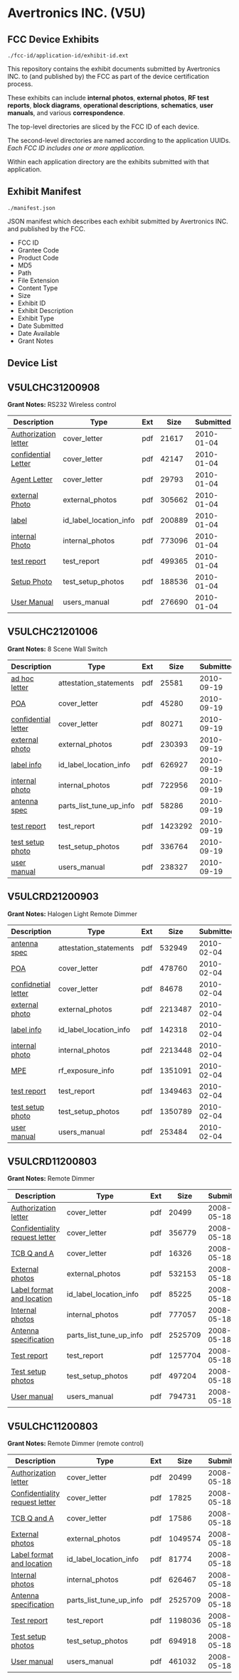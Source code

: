 # Avertronics INC. (V5U)
## FCC Device Exhibits

```
./fcc-id/application-id/exhibit-id.ext
```

This repository contains the exhibit documents submitted by Avertronics INC. to (and published by) the FCC as part of the device certification process.

These exhibits can include **internal photos**, **external photos**, **RF test reports**, **block diagrams**, **operational descriptions**, **schematics**, **user manuals**, and various **correspondence**.

The top-level directories are sliced by the FCC ID of each device.

The second-level directories are named according to the application UUIDs. *Each FCC ID includes one or more application.*

Within each application directory are the exhibits submitted with that application. 

## Exhibit Manifest

```
./manifest.json
```

JSON manifest which describes each exhibit submitted by Avertronics INC. and published by the FCC.

- FCC ID
- Grantee Code
- Product Code
- MD5
- Path
- File Extension
- Content Type
- Size
- Exhibit ID
- Exhibit Description
- Exhibit Type
- Date Submitted
- Date Available
- Grant Notes

## Device List
## V5ULCHC31200908
**Grant Notes:** RS232 Wireless control

| Description | Type | Ext | Size | Submitted | Available |
| ----------- | ---- | --- | ---- | --------- | --------- |
| [Authorization letter](V5ULCHC31200908/f1af04ad9504c88f88f41238ec2c4c1b/1222379.pdf) | cover_letter | pdf | 21617 | 2010-01-04 | 2010-01-04 |
| [confidential Letter](V5ULCHC31200908/f1af04ad9504c88f88f41238ec2c4c1b/1222380.pdf) | cover_letter | pdf | 42147 | 2010-01-04 | 2010-01-04 |
| [Agent Letter](V5ULCHC31200908/f1af04ad9504c88f88f41238ec2c4c1b/1222381.pdf) | cover_letter | pdf | 29793 | 2010-01-04 | 2010-01-04 |
| [external Photo](V5ULCHC31200908/f1af04ad9504c88f88f41238ec2c4c1b/1222385.pdf) | external_photos | pdf | 305662 | 2010-01-04 | 2010-01-04 |
| [label](V5ULCHC31200908/f1af04ad9504c88f88f41238ec2c4c1b/1222386.pdf) | id_label_location_info | pdf | 200889 | 2010-01-04 | 2010-01-04 |
| [internal Photo](V5ULCHC31200908/f1af04ad9504c88f88f41238ec2c4c1b/1222387.pdf) | internal_photos | pdf | 773096 | 2010-01-04 | 2010-01-04 |
| [test report](V5ULCHC31200908/f1af04ad9504c88f88f41238ec2c4c1b/1222388.pdf) | test_report | pdf | 499365 | 2010-01-04 | 2010-01-04 |
| [Setup Photo](V5ULCHC31200908/f1af04ad9504c88f88f41238ec2c4c1b/1222389.pdf) | test_setup_photos | pdf | 188536 | 2010-01-04 | 2010-01-04 |
| [User Manual](V5ULCHC31200908/f1af04ad9504c88f88f41238ec2c4c1b/1222390.pdf) | users_manual | pdf | 276690 | 2010-01-04 | 2010-01-04 |
## V5ULCHC21201006
**Grant Notes:** 8 Scene Wall Switch

| Description | Type | Ext | Size | Submitted | Available |
| ----------- | ---- | --- | ---- | --------- | --------- |
| [ad hoc letter](V5ULCHC21201006/661ecb9efbba7d9181743dd8691f5ae9/1345814.pdf) | attestation_statements | pdf | 25581 | 2010-09-19 | 2010-09-19 |
| [POA](V5ULCHC21201006/661ecb9efbba7d9181743dd8691f5ae9/1345816.pdf) | cover_letter | pdf | 45280 | 2010-09-19 | 2010-09-19 |
| [confidential letter](V5ULCHC21201006/661ecb9efbba7d9181743dd8691f5ae9/1345818.pdf) | cover_letter | pdf | 80271 | 2010-09-19 | 2010-09-19 |
| [external photo](V5ULCHC21201006/661ecb9efbba7d9181743dd8691f5ae9/1345819.pdf) | external_photos | pdf | 230393 | 2010-09-19 | 2010-09-19 |
| [label info](V5ULCHC21201006/661ecb9efbba7d9181743dd8691f5ae9/1345821.pdf) | id_label_location_info | pdf | 626927 | 2010-09-19 | 2010-09-19 |
| [internal photo](V5ULCHC21201006/661ecb9efbba7d9181743dd8691f5ae9/1345820.pdf) | internal_photos | pdf | 722956 | 2010-09-19 | 2010-09-19 |
| [antenna spec](V5ULCHC21201006/661ecb9efbba7d9181743dd8691f5ae9/1345815.pdf) | parts_list_tune_up_info | pdf | 58286 | 2010-09-19 | 2010-09-19 |
| [test report](V5ULCHC21201006/661ecb9efbba7d9181743dd8691f5ae9/1345823.pdf) | test_report | pdf | 1423292 | 2010-09-19 | 2010-09-19 |
| [test setup photo](V5ULCHC21201006/661ecb9efbba7d9181743dd8691f5ae9/1345825.pdf) | test_setup_photos | pdf | 336764 | 2010-09-19 | 2010-09-19 |
| [user manual](V5ULCHC21201006/661ecb9efbba7d9181743dd8691f5ae9/1345826.pdf) | users_manual | pdf | 238327 | 2010-09-19 | 2010-09-19 |
## V5ULCRD21200903
**Grant Notes:** Halogen Light Remote Dimmer

| Description | Type | Ext | Size | Submitted | Available |
| ----------- | ---- | --- | ---- | --------- | --------- |
| [antenna spec](V5ULCRD21200903/844488b1c53ad5a985b8197b06c358e9/1236961.pdf) | attestation_statements | pdf | 532949 | 2010-02-04 | 2010-02-04 |
| [POA](V5ULCRD21200903/844488b1c53ad5a985b8197b06c358e9/1236964.pdf) | cover_letter | pdf | 478760 | 2010-02-04 | 2010-02-04 |
| [confidnetial letter](V5ULCRD21200903/844488b1c53ad5a985b8197b06c358e9/1236965.pdf) | cover_letter | pdf | 84678 | 2010-02-04 | 2010-02-04 |
| [external photo](V5ULCRD21200903/844488b1c53ad5a985b8197b06c358e9/1236963.pdf) | external_photos | pdf | 2213487 | 2010-02-04 | 2010-02-04 |
| [label info](V5ULCRD21200903/844488b1c53ad5a985b8197b06c358e9/1236968.pdf) | id_label_location_info | pdf | 142318 | 2010-02-04 | 2010-02-04 |
| [internal photo](V5ULCRD21200903/844488b1c53ad5a985b8197b06c358e9/1236967.pdf) | internal_photos | pdf | 2213448 | 2010-02-04 | 2010-02-04 |
| [MPE](V5ULCRD21200903/844488b1c53ad5a985b8197b06c358e9/1236966.pdf) | rf_exposure_info | pdf | 1351091 | 2010-02-04 | 2010-02-04 |
| [test report](V5ULCRD21200903/844488b1c53ad5a985b8197b06c358e9/1236971.pdf) | test_report | pdf | 1349463 | 2010-02-04 | 2010-02-04 |
| [test setup photo](V5ULCRD21200903/844488b1c53ad5a985b8197b06c358e9/1236973.pdf) | test_setup_photos | pdf | 1350789 | 2010-02-04 | 2010-02-04 |
| [user manual](V5ULCRD21200903/844488b1c53ad5a985b8197b06c358e9/1236974.pdf) | users_manual | pdf | 253484 | 2010-02-04 | 2010-02-04 |
## V5ULCRD11200803
**Grant Notes:** Remote Dimmer

| Description | Type | Ext | Size | Submitted | Available |
| ----------- | ---- | --- | ---- | --------- | --------- |
| [Authorization letter](V5ULCRD11200803/3bc60e9cd1a18a051ec224505d557aad/942928.pdf) | cover_letter | pdf | 20499 | 2008-05-18 | 2008-05-18 |
| [Confidentiality request letter](V5ULCRD11200803/3bc60e9cd1a18a051ec224505d557aad/942946.pdf) | cover_letter | pdf | 356779 | 2008-05-18 | 2008-05-18 |
| [TCB Q and A](V5ULCRD11200803/3bc60e9cd1a18a051ec224505d557aad/942949.pdf) | cover_letter | pdf | 16326 | 2008-05-18 | 2008-05-18 |
| [External photos](V5ULCRD11200803/3bc60e9cd1a18a051ec224505d557aad/942940.pdf) | external_photos | pdf | 532153 | 2008-05-18 | 2008-05-18 |
| [Label format and location](V5ULCRD11200803/3bc60e9cd1a18a051ec224505d557aad/942947.pdf) | id_label_location_info | pdf | 85225 | 2008-05-18 | 2008-05-18 |
| [Internal photos](V5ULCRD11200803/3bc60e9cd1a18a051ec224505d557aad/942941.pdf) | internal_photos | pdf | 777057 | 2008-05-18 | 2008-05-18 |
| [Antenna specification](V5ULCRD11200803/3bc60e9cd1a18a051ec224505d557aad/942924.pdf) | parts_list_tune_up_info | pdf | 2525709 | 2008-05-18 | 2008-05-18 |
| [Test report](V5ULCRD11200803/3bc60e9cd1a18a051ec224505d557aad/942939.pdf) | test_report | pdf | 1257704 | 2008-05-18 | 2008-05-18 |
| [Test setup photos](V5ULCRD11200803/3bc60e9cd1a18a051ec224505d557aad/942948.pdf) | test_setup_photos | pdf | 497204 | 2008-05-18 | 2008-05-18 |
| [User manual](V5ULCRD11200803/3bc60e9cd1a18a051ec224505d557aad/942943.pdf) | users_manual | pdf | 794731 | 2008-05-18 | 2008-05-18 |
## V5ULCHC11200803
**Grant Notes:** Remote Dimmer (remote control)

| Description | Type | Ext | Size | Submitted | Available |
| ----------- | ---- | --- | ---- | --------- | --------- |
| [Authorization letter](V5ULCHC11200803/5dd2b335ecc1ddc64dc6f9311dcceca7/942928.pdf) | cover_letter | pdf | 20499 | 2008-05-18 | 2008-05-18 |
| [Confidentiality request letter](V5ULCHC11200803/5dd2b335ecc1ddc64dc6f9311dcceca7/942930.pdf) | cover_letter | pdf | 17825 | 2008-05-18 | 2008-05-18 |
| [TCB Q and A](V5ULCHC11200803/5dd2b335ecc1ddc64dc6f9311dcceca7/942936.pdf) | cover_letter | pdf | 17586 | 2008-05-18 | 2008-05-18 |
| [External photos](V5ULCHC11200803/5dd2b335ecc1ddc64dc6f9311dcceca7/942932.pdf) | external_photos | pdf | 1049574 | 2008-05-18 | 2008-05-18 |
| [Label format and location](V5ULCHC11200803/5dd2b335ecc1ddc64dc6f9311dcceca7/942926.pdf) | id_label_location_info | pdf | 81774 | 2008-05-18 | 2008-05-18 |
| [Internal photos](V5ULCHC11200803/5dd2b335ecc1ddc64dc6f9311dcceca7/942933.pdf) | internal_photos | pdf | 626467 | 2008-05-18 | 2008-05-18 |
| [Antenna specification](V5ULCHC11200803/5dd2b335ecc1ddc64dc6f9311dcceca7/942924.pdf) | parts_list_tune_up_info | pdf | 2525709 | 2008-05-18 | 2008-05-18 |
| [Test report](V5ULCHC11200803/5dd2b335ecc1ddc64dc6f9311dcceca7/942935.pdf) | test_report | pdf | 1198036 | 2008-05-18 | 2008-05-18 |
| [Test setup photos](V5ULCHC11200803/5dd2b335ecc1ddc64dc6f9311dcceca7/942934.pdf) | test_setup_photos | pdf | 694918 | 2008-05-18 | 2008-05-18 |
| [User manual](V5ULCHC11200803/5dd2b335ecc1ddc64dc6f9311dcceca7/942927.pdf) | users_manual | pdf | 461032 | 2008-05-18 | 2008-05-18 |
